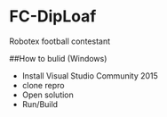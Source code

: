 # FC-DipLoaf
Robotex football contestant


##How to bulid (Windows)
* Install Visual Studio Community 2015
* clone repro
* Open solution
* Run/Build
